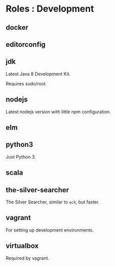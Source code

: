 # Roles : Development

## docker

## editorconfig

## jdk
Latest Java 8 Development Kit.

Requires sudo/root.

## nodejs
Latest nodejs version with little npm configuration.

## elm

## python3
Just Python 3.

## scala

## the-silver-searcher
The Silver Searcher, similar to `ack`, but faster.

## vagrant
For setting up development environments.

## virtualbox
Required by vagrant.
